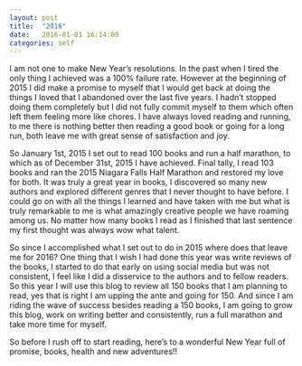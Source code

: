 ```yaml
---
layout: post
title:  "2016"
date:   2016-01-01 16:14:00
categories: self
---
```

I am not one to make New Year’s resolutions. In the past when I tired the only thing I achieved was a 100% failure rate. However at the beginning of 2015 I did make a promise to myself that I would get back at doing the things I loved that I abandoned over the last five years. I hadn’t stopped doing them completely but I did not fully commit myself to them which often left them feeling more like chores. I have always loved reading and running, to me there is nothing better then reading a good book or going for a long run, both leave me with great sense of satisfaction and joy.

So January 1st, 2015 I set out to read 100 books and run a half marathon, to which as of December 31st, 2015 I have achieved. Final tally, I read 103 books and ran the 2015 Niagara Falls Half Marathon  and restored my love for both. It was truly a great year in books, I discovered so many new authors and explored different genres that I never thought to have before. I could go on with all the things I learned and have taken with me but what is truly remarkable to me is what amazingly creative people we have roaming among us. No matter how many books I read as I finished that last sentence my first thought was always wow what talent.

So since I accomplished what I set out to do in 2015 where does that leave me for 2016? One thing that I wish I had done this year was write reviews of the books, I started to do that early on using social media but was not consistent, I feel like I did a disservice to the authors and to fellow readers. So this year I will use this blog to review all 150 books that I am planning to read, yes that is right I am upping the ante and going for 150. And since I am riding the wave of success besides reading a 150 books, I am going to grow this blog, work on writing better and consistently, run a full marathon and take more time for myself.

So before I rush off to start reading, here’s to a wonderful New Year full of promise, books, health and new adventures!!
